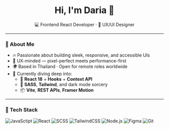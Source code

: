 <h1 align="center">Hi, I'm Daria 👋</h1>
<p align="center">
  💻 Frontend React Developer · 🎨 UX/UI Designer   
</p>

---

### 🚀 About Me
- 🔥 Passionate about building sleek, responsive, and accessible UIs  
- 🎨 UX-minded — pixel-perfect meets performance-first  
- 🌍 Based in Thailand · Open for remote roles worldwide  
- 👀 Currently diving deep into:  
  - 🧠 **React 18** + **Hooks** + **Context API**  
  - 💅 **SASS**, **Tailwind**, and dark mode sorcery  
  - 📦 **Vite**, **REST APIs**, **Framer Motion**
    
---

### 💼 Tech Stack
![JavaSctipt](https://img.shields.io/badge/JavaScript-ES6%2B-F7DF1E?logo=javascript&logoColor=black&style=plastic)
![React](https://img.shields.io/badge/-React-61DAFB?logo=react&logoColor=black&style=plastic)
![SCSS](https://img.shields.io/badge/SCSS-%23CD6799?style=for-the-badge&logo=sass&logoColor=white&style=plastic)
![TailwindCSS](https://img.shields.io/badge/-Tailwind-38B2AC?logo=tailwind-css&logoColor=white&style=plastic)
![Node.js](https://img.shields.io/badge/-Node.js-339933?logo=nodedotjs&logoColor=white&style=plastic)
![Figma](https://img.shields.io/badge/-Figma-F24E1E?logo=figma&logoColor=white&style=plastic)
![Git](https://img.shields.io/badge/-Git-F05032?logo=git&logoColor=white&style=plastic)
